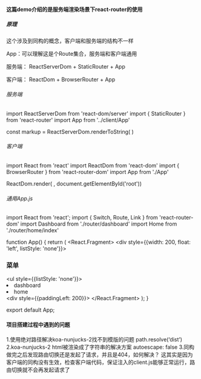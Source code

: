 #### 这篇demo介绍的是服务端渲染场景下react-router的使用

##### 原理
这个涉及到同构的概念，客户端和服务端的结构不一样

App：可以理解这是个Route集合，服务端和客户端通用

服务端：
ReactServerDom + StaticRouter + App

客户端：
ReactDom + BrowserRouter + App


###### 服务端
import ReactServerDom from 'react-dom/server'
import { StaticRouter } from 'react-router'
import App from '../client/App'

const markup = ReactServerDom.renderToString(
    <StaticRouter location={ctx.req.url}>
        <App />
    </StaticRouter>
)


###### 客户端
import React from 'react'
import ReactDom from 'react-dom'
import { BrowserRouter } from 'react-router-dom'
import App from './App'

ReactDom.render(<BrowserRouter>
    <App />
</BrowserRouter>, document.getElementById('root'))


###### 通用App.js
import React from 'react';
import { Switch, Route, Link } from 'react-router-dom'
import Dashboard from './router/dashboard'
import Home from './router/home/index'

function App() {
  return (
    <React.Fragment>
        <div style={{width: 200, float: 'left', listStyle: 'none'}}>
            <h3>菜单</h3>
            <ul style={{listStyle: 'none'}}>
              <li>
                <Link to="/dashboard">dashboard</Link>
              </li>
              <li>
                <Link to="/home">home</Link>
              </li>
            </ul>
          </div>
          <div style={{paddingLeft: 200}}>
            <Switch>
              <Route path="/dashboard">
                <Dashboard />
              </Route>
              <Route path="/home">
                <Home />
              </Route>
              <Route path="/">
                <Dashboard />
              </Route>
            </Switch>
        </div>
    </React.Fragment>
  );
}

export default App;


#### 项目搭建过程中遇到的问题
1.使用绝对路径解决koa-nunjucks-2找不到模版的问题 path.resolve(‘dist’)
2.koa-nunjucks-2 html被渲染成了字符串的解决方案 autoescape: false
3.同构做完之后发现路由切换还是发起了请求，并且是404，如何解决？
这其实是因为客户端的同构没有生效，检查客户端代码，保证注入的client.js能够正常运行，路由切换就不会再发起请求了